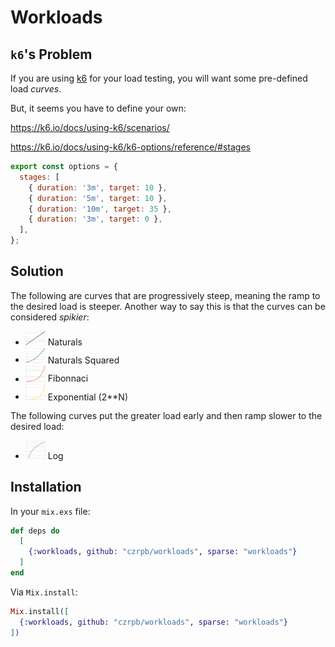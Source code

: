 # Workloads

## `k6`'s Problem

If you are using [k6](https://k6.io/) for your load testing, you will
want some pre-defined load *curves*.

But, it seems you have to define your
own:

https://k6.io/docs/using-k6/scenarios/

https://k6.io/docs/using-k6/k6-options/reference/#stages

```javascript
export const options = {
  stages: [
    { duration: '3m', target: 10 },
    { duration: '5m', target: 10 },
    { duration: '10m', target: 35 },
    { duration: '3m', target: 0 },
  ],
};
```

## Solution

The following are curves that are progressively steep, meaning the
ramp to the desired load is steeper.
Another way to say this is that
the curves can be considered *spikier*:

* <img src="linear.png" width=32> Naturals
* <img src="sqr.png" width=32> Naturals Squared
* <img src="fib.png" width=32> Fibonnaci
* <img src="exp.png" width=32> Exponential (2**N)

The following curves put the greater load early and then ramp
slower to the desired load:

* <img src="log.png" width=32> Log

## Installation

In your `mix.exs` file:

```elixir
def deps do
  [
    {:workloads, github: "czrpb/workloads", sparse: "workloads"}
  ]
end
```

Via `Mix.install`:

```elixir
Mix.install([
  {:workloads, github: "czrpb/workloads", sparse: "workloads"}
])